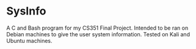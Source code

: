 # SysInfo
A C and Bash program for my CS351 Final Project. Intended to be ran on Debian machines to give the user system information. Tested on Kali and Ubuntu machines. 

